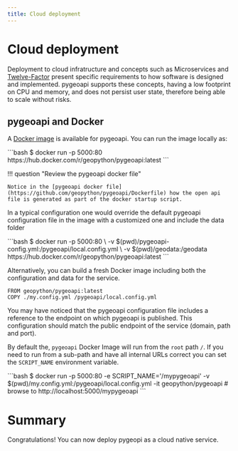 ```yaml
---
title: Cloud deployment
---
```


# Cloud deployment

Deployment to cloud infratructure and concepts such as Microservices and [Twelve-Factor](https://12factor.net) present specific requirements to
how software is designed and implemented. pygeoapi supports these concepts, having a low footprint on CPU and memory, and does not persist user
state, therefore being able to scale without risks.

## pygeoapi and Docker

A [Docker image](https://hub.docker.com/r/geopython/pygeoapi) is available for pygeoapi. You can run the image locally as:

<div class="termy">
```bash
$ docker run -p 5000:80 https://hub.docker.com/r/geopython/pygeoapi:latest
```
</div>

!!! question "Review the pygeoapi docker file"

    Notice in the [pygeoapi docker file](https://github.com/geopython/pygeoapi/Dockerfile) how the open api file is generated as part of the docker startup script. 

In a typical configuration one would override the default pygeoapi configuration file in the image with a customized one and include the data folder

<div class="termy">
```bash
$ docker run -p 5000:80 \ 
  -v $(pwd)/pygeoapi-config.yml:/pygeoapi/local.config.yml \
  -v $(pwd)/geodata:/geodata https://hub.docker.com/r/geopython/pygeoapi:latest
```
</div>

Alternatively, you can build a fresh Docker image including both the configuration and data for the service. 

```
FROM geopython/pygeoapi:latest
COPY ./my.config.yml /pygeoapi/local.config.yml
```

You may have noticed that the pygeoapi configuration file includes a reference to the endpoint on which pygeoapi is published. This configuration should
match the public endpoint of the service (domain, path and port).

By default the, `pygeoapi` Docker Image will run from the `root` path `/`. If you need to run from a sub-path and have all internal URLs correct you can
set the `SCRIPT_NAME` environment variable.

<div class="termy"> 
```bash
$ docker run -p 5000:80 -e SCRIPT_NAME='/mypygeoapi' 
    -v $(pwd)/my.config.yml:/pygeoapi/local.config.yml -it geopython/pygeoapi
# browse to http://localhost:5000/mypygeoapi
```
</div>

# Summary

Congratulations! You can now deploy pygeopi as a cloud native service.
 

